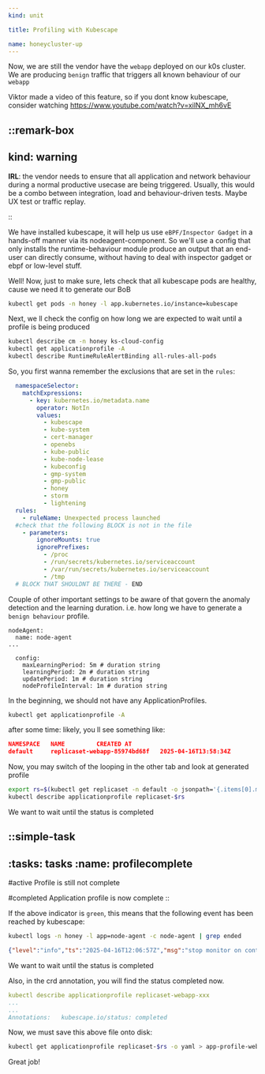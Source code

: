 ```yaml
---
kind: unit

title: Profiling with Kubescape

name: honeycluster-up
---
```


Now, we are still the vendor have the `webapp` deployed on our k0s cluster. 
We are producing `benign` traffic that triggers all known behaviour of our `webapp`

Viktor made a video of this feature, so if you dont know kubescape, consider watching https://www.youtube.com/watch?v=xilNX_mh6vE 

::remark-box
---
kind: warning
---
__IRL__: the vendor needs to ensure that all application and network behaviour during a normal productive usecase
are being triggered. Usually, this would be a combo between integration, load and behaviour-driven tests. Maybe UX test
or traffic replay.

::


We have installed kubescape, it will help us use `eBPF/Inspector Gadget` in a hands-off manner via its nodeagent-component. So  we'll use a config that only installs the runtime-behaviour module produce an output that an end-user can directly consume, without having to deal with inspector gadget or ebpf or low-level stuff.
<!--
TODO: current config incl other stuff, and I dunno why it wants to install clamAV/grype, it shouldn't need it for this exercise, but I havent found the right combo of settings...so currently, there are components being installed, that we dont need. 

Assuming, you havnt deleted the previously cloned repo:

```
cd
cd honeycluster
```
execute the makefile to install it here on k0s:

```sh
make bob
```

While we re waiting, lets move over into the other tab :tab-locator-inline{text='Explorer' name='Explorer'} and watch what's happening on our k0s cluster.

::simple-task
---
:tasks: tasks
:name: make
---
#active
Waiting for all pods to come up

#completed
Congrats! 
::

You can watch the pods becoming blue and select those items you d like to `watch` with the `eye` icon.

 ::image-box
---
:src: module-1/lesson-1/img/explorer.png
:alt: 'This image is still not found - Known issue'
---
:: 
::slide-show
---
slides:
- image: __static__/explorer.png
  alt: "test1 - working on getting paths to CDN right..."
- image: __static__/cover.png
  alt: "test2 is it finding the png?"
---
::
-->
Well! Now, just to make sure, lets check that all kubescape pods are healthy, cause we need it to 
generate our BoB



```sh
kubectl get pods -n honey -l app.kubernetes.io/instance=kubescape
```
Next, we ll check the config on how long we are expected to wait until a profile is being produced

```sh
kubectl describe cm -n honey ks-cloud-config
kubectl get applicationprofile -A
kubectl describe RuntimeRuleAlertBinding all-rules-all-pods
```


So, you first wanna remember the exclusions that are set in the `rules`:
<!-- ::remark-box
---
kind: warning
---
TODO: remove the ignoreMounts/Prefixes by default, havnt found how to do that elegantly
```sh
kubectl edit RuntimeRuleAlertBinding all-rules-all-pods
```
:: -->

```yaml
  namespaceSelector:
    matchExpressions:
      - key: kubernetes.io/metadata.name
        operator: NotIn
        values:
          - kubescape
          - kube-system
          - cert-manager
          - openebs
          - kube-public
          - kube-node-lease
          - kubeconfig
          - gmp-system
          - gmp-public
          - honey
          - storm
          - lightening
  rules:
    - ruleName: Unexpected process launched
  #check that the following BLOCK is not in the file
    - parameters:
        ignoreMounts: true
        ignorePrefixes:
          - /proc
          - /run/secrets/kubernetes.io/serviceaccount
          - /var/run/secrets/kubernetes.io/serviceaccount
          - /tmp
  # BLOCK THAT SHOULDNT BE THERE - END
```


Couple of other important settings to be aware of that govern the anomaly detection and the
learning duration. i.e. how long we have to generate a `benign behaviour` profile. 
<!-- I chose to set these durations to be very small, as this is a demo. 
::remark-box
---
kind: warning
---
TODO: figure out if the annotation in the webapp `kubescape.io/max-sniffing-time: "2m"` takes precendence. it seems to break on k0s
and if it overrides the learningPeriod or the maxlearningPeriod or both. (the `"scanTimeout": "5m"` is related to grype and has nothing to do with the runtime stuff)
:: -->

```
nodeAgent:
  name: node-agent
...

  config:
    maxLearningPeriod: 5m # duration string
    learningPeriod: 2m # duration string
    updatePeriod: 1m # duration string
    nodeProfileInterval: 1m # duration string
```

In the beginning, we should not have any ApplicationProfiles.

```sh
kubectl get applicationprofile -A
```
after some time: likely, you ll see something like:
```json
NAMESPACE   NAME         CREATED AT
default     replicaset-webapp-85974bd68f   2025-04-16T13:58:34Z
```
Now, you may switch of the looping in the other tab and look at generated profile

```sh
export rs=$(kubectl get replicaset -n default -o jsonpath='{.items[0].metadata.name}')
kubectl describe applicationprofile replicaset-$rs
```

We want to wait until the status is completed


::simple-task
---
:tasks: tasks
:name:  profilecomplete
---
#active
Profile is still not complete

#completed
Application profile is now complete
::

If the above indicator is `green`, this means that the following event has been reached by kubescape:

```sh
kubectl logs -n honey -l app=node-agent -c node-agent | grep ended
```


```json
{"level":"info","ts":"2025-04-16T12:06:57Z","msg":"stop monitor on container - monitoring time ended","container ID":"8ac882eefce545c63fdad8d090f7d6074389301c0474b9aed810f207fa62e924","k8s workload":"default/webapp/ping-app"}
```


We want to wait until the status is completed


Also, in the crd annotation, you will find the status completed now. 

```yaml
kubectl describe applicationprofile replicaset-webapp-xxx
...
...
Annotations:   kubescape.io/status: completed
```

Now, we must save this above file onto disk:

```sh
kubectl get applicationprofile replicaset-$rs -o yaml > app-profile-webapp.yaml
```
<!-- 
## Comparison to recording the profile when the app is already running

Just, because I found it rather insightful, let's do one more thing.

First, check the looping ping is still going on in the other tab, then come back here.

Let's delete the app


Go back to the :tab-locator-inline{text='Term 1' name='Term 1'}, where you had that ping-loop and kill it using `ctrl c`. 


-- ::simple-task
---
:tasks: tasks
:name: appprofempty
---
#active
Delete all application profiles in case you have any

#completed
Yay! All clear!
::  -->

Great job!
